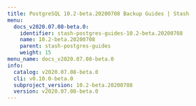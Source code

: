 ```yaml
---
title: PostgreSQL 10.2-beta.20200708 Backup Guides | Stash
menu:
  docs_v2020.07.08-beta.0:
    identifier: stash-postgres-guides-10.2-beta.20200708
    name: 10.2-beta.20200708
    parent: stash-postgres-guides
    weight: 15
menu_name: docs_v2020.07.08-beta.0
info:
  catalog: v2020.07.08-beta.0
  cli: v0.10.0-beta.0
  subproject_version: 10.2-beta.20200708
  version: v2020.07.08-beta.0
---
```


